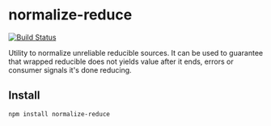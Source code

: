 # normalize-reduce

[![Build Status](https://secure.travis-ci.org/Gozala/normalize-reduce.png)](http://travis-ci.org/Gozala/normalize-reduce)

Utility to normalize unreliable reducible sources. It can be used to guarantee
that wrapped reducible does not yields value after it ends, errors or consumer
signals it's done reducing.

## Install

    npm install normalize-reduce
